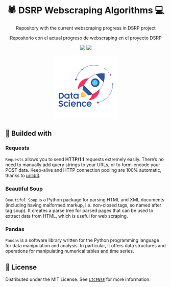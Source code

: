 <h1 align="center">🕷️ DSRP Webscraping Algorithms 💻</h1>

<p align="center">
    Repository with the current webscraping progress in DSRP project
</p>
<p align="center">
    Repositorio con el actual progreso de webscraping en el proyecto DSRP
</p>


<p align="center">
    <a href="/"><img src="https://img.shields.io/static/v1?label=Beautiful%20Soup&message=v4.6.3&color=3776AB&logo=python" /></a>
    <a href="/"><img src="https://img.shields.io/static/v1?label=Pandas&message=v1.1.5&color=150458&logo=pandas" /></a>
</p>

<p align="center">
    <img src="./.github/icons/dsrp_logo.png" />
    <!-- <img src="./.github/demo.gif" /> -->
</p>


## 🔨 Builded with
### Requests
`Requests` allows you to send **HTTP/1.1** requests extremely easily. There’s no need to manually add query strings to your URLs, or to form-encode your POST data. Keep-alive and HTTP connection pooling are 100% automatic, thanks to [urllib3](https://github.com/urllib3/urllib3).

### Beautiful Soup
`Beautiful Soup` is a Python package for parsing HTML and XML documents (including having malformed markup, i.e. non-closed tags, so named after tag soup). It creates a parse tree for parsed pages that can be used to extract data from HTML, which is useful for web scraping.

### Pandas
`Pandas` is a software library written for the Python programming language for data manipulation and analysis. In particular, it offers data structures and operations for manipulating numerical tables and time series.

## 📃 License
Distributed under the MIT License.
See [`LICENSE`](./LICENSE) for more information.

